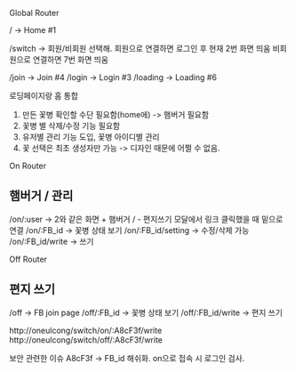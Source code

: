 Global Router

/ -> Home #1

/switch -> 회원/비회원 선택해.
 회원으로 연결하면 로그인 후 현재 2번 화면 띄움
 비회원으로 연결하면 7번 화면 띄움

/join -> Join #4
/login -> Login #3
/loading -> Loading #6


로딩페이지랑 홈 통합

1. 만든 꽃병 확인할 수단 필요함(home에) -> 햄버거 필요함
2. 꽃병 별 삭제/수정 기능 필요함
3. 유저별 관리 기능 도입, 꽃병 아이디별 관리
4. 꽃 선택은 최초 생성자만 가능 -> 디자인 때문에 어쩔 수 없음.


On Router
## 햄버거 / 관리
/on/:user -> 2와 같은 화면 + 햄버거 / - 편지쓰기
모달에서 링크 클릭했을 때 밑으로 연결
/on/:FB_id -> 꽃병 상태 보기
/on/:FB_id/setting -> 수정/삭제 가능
/on/:FB_id/write -> 쓰기

Off Router
## 편지 쓰기
/off -> FB join page
/off/:FB_id -> 꽃병 상태 보기
/off/:FB_id/write -> 편지 쓰기

http://oneulcong/switch/on/:A8cF3f/write
http://oneulcong/switch/off/:A8cF3f/write

보안 관련한 이슈
A8cF3f -> FB_id 해쉬화.
on으로 접속 시 로그인 검사.